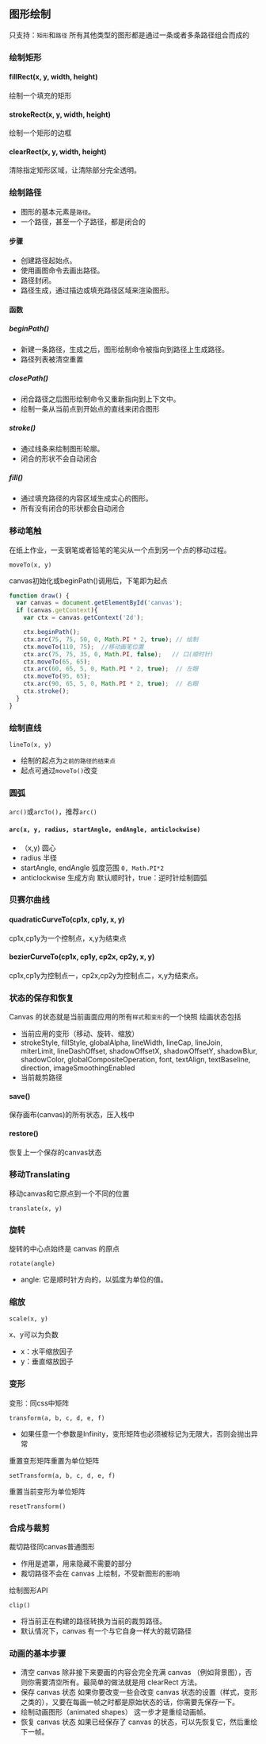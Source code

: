 ## 图形绘制
只支持：`矩形`和`路径`
所有其他类型的图形都是通过一条或者多条路径组合而成的
### 绘制矩形
#### fillRect(x, y, width, height)
绘制一个填充的矩形
#### strokeRect(x, y, width, height)
绘制一个矩形的边框
#### clearRect(x, y, width, height)
清除指定矩形区域，让清除部分完全透明。

### 绘制路径
- 图形的基本元素是`路径`。
- 一个路径，甚至一个子路径，都是闭合的
#### 步骤
- 创建路径起始点。
- 使用画图命令去画出路径。
- 路径封闭。
- 路径生成，通过描边或填充路径区域来渲染图形。

#### 函数
##### beginPath()
 - 新建一条路径，生成之后，图形绘制命令被指向到路径上生成路径。
 - 路径列表被清空重置
##### closePath()
 - 闭合路径之后图形绘制命令又重新指向到上下文中。
 - 绘制一条从当前点到开始点的直线来闭合图形
##### stroke()
 - 通过线条来绘制图形轮廓。
 - 闭合的形状不会自动闭合
##### fill()
 - 通过填充路径的内容区域生成实心的图形。
 - 所有没有闭合的形状都会自动闭合
### 移动笔触
在纸上作业，一支钢笔或者铅笔的笔尖从一个点到另一个点的移动过程。

    moveTo(x, y)
canvas初始化或beginPath()调用后，下笔即为起点
```js
function draw() {
  var canvas = document.getElementById('canvas');
  if (canvas.getContext){
    var ctx = canvas.getContext('2d');

    ctx.beginPath();
    ctx.arc(75, 75, 50, 0, Math.PI * 2, true); // 绘制
    ctx.moveTo(110, 75);  //移动画笔位置
    ctx.arc(75, 75, 35, 0, Math.PI, false);   // 口(顺时针)
    ctx.moveTo(65, 65); 
    ctx.arc(60, 65, 5, 0, Math.PI * 2, true);  // 左眼
    ctx.moveTo(95, 65);
    ctx.arc(90, 65, 5, 0, Math.PI * 2, true);  // 右眼
    ctx.stroke();
  }
}
```
### 绘制直线

    lineTo(x, y)
- 绘制的起点为`之前的路径的结束点`
- 起点可通过`moveTo()`改变
### 圆弧
`arc()`或`arcTo()`，推荐`arc()`

#### `arc(x, y, radius, startAngle, endAngle, anticlockwise)`
- （x,y) 圆心
- radius 半径
- startAngle, endAngle 弧度范围
`0, Math.PI*2`
- anticlockwise 生成方向
默认顺时针，true：逆时针绘制圆弧
### 贝赛尔曲线
#### quadraticCurveTo(cp1x, cp1y, x, y)
cp1x,cp1y为一个控制点，x,y为结束点
#### bezierCurveTo(cp1x, cp1y, cp2x, cp2y, x, y)
cp1x,cp1y为控制点一，cp2x,cp2y为控制点二，x,y为结束点。
### 状态的保存和恢复
Canvas 的状态就是当前画面应用的所有`样式`和`变形`的一个快照
绘画状态包括
- 当前应用的变形（移动、旋转、缩放）
- strokeStyle, fillStyle, globalAlpha, lineWidth, lineCap, lineJoin, miterLimit, lineDashOffset, shadowOffsetX, shadowOffsetY, shadowBlur, shadowColor, globalCompositeOperation, font, textAlign, textBaseline, direction, imageSmoothingEnabled
- 当前裁剪路径
#### save()
保存画布(canvas)的所有状态，压入栈中
#### restore()
恢复上一个保存的canvas状态
### 移动Translating
移动canvas和它原点到一个不同的位置

    translate(x, y)

### 旋转
旋转的中心点始终是 canvas 的原点

    rotate(angle)
- angle: 它是顺时针方向的，以弧度为单位的值。
  

### 缩放

    scale(x, y)
x、y可以为负数
- x：水平缩放因子
- y：垂直缩放因子
### 变形
变形：同css中矩阵

    transform(a, b, c, d, e, f)
- 如果任意一个参数是Infinity，变形矩阵也必须被标记为无限大，否则会抛出异常

重置变形矩阵重置为单位矩阵

    setTransform(a, b, c, d, e, f)
重置当前变形为单位矩阵

    resetTransform()

### 合成与裁剪
裁切路径同canvas普通图形
- 作用是遮罩，用来隐藏不需要的部分
- 裁切路径不会在 canvas 上绘制，不受新图形的影响

绘制图形API

    clip()

- 将当前正在构建的路径转换为当前的裁剪路径。
- 默认情况下，canvas 有一个与它自身一样大的裁切路径


### 动画的基本步骤
- 清空 canvas
除非接下来要画的内容会完全充满 canvas （例如背景图），否则你需要清空所有。最简单的做法就是用 clearRect 方法。
- 保存 canvas 状态
如果你要改变一些会改变 canvas 状态的设置（样式，变形之类的），又要在每画一帧之时都是原始状态的话，你需要先保存一下。
- 绘制动画图形（animated shapes）
这一步才是重绘动画帧。
- 恢复 canvas 状态
如果已经保存了 canvas 的状态，可以先恢复它，然后重绘下一帧。